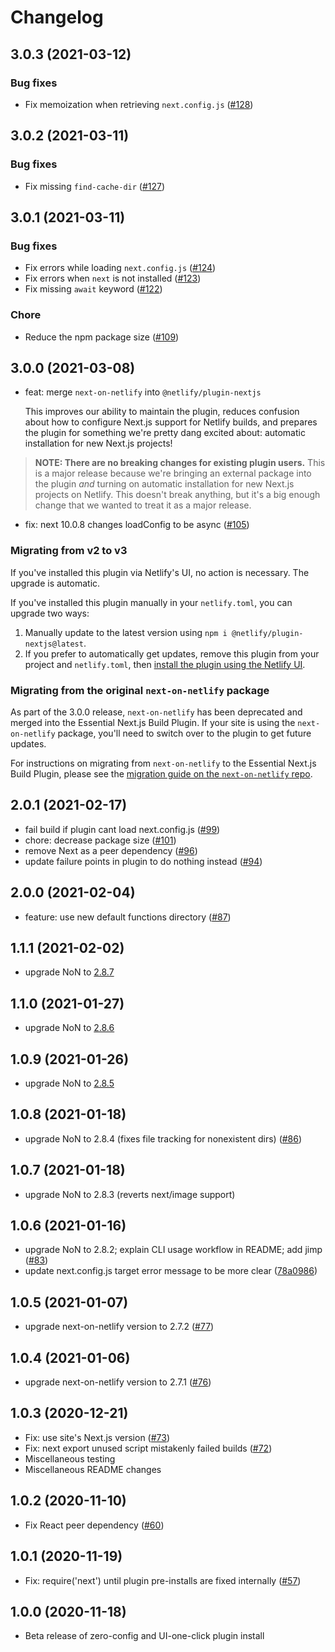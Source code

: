 # Changelog

## 3.0.3 (2021-03-12)

### Bug fixes

- Fix memoization when retrieving `next.config.js` ([#128](https://github.com/netlify/netlify-plugin-nextjs/pull/128))

## 3.0.2 (2021-03-11)

### Bug fixes

- Fix missing `find-cache-dir` ([#127](https://github.com/netlify/netlify-plugin-nextjs/pull/127))

## 3.0.1 (2021-03-11)

### Bug fixes

- Fix errors while loading `next.config.js` ([#124](https://github.com/netlify/netlify-plugin-nextjs/pull/124))
- Fix errors when `next` is not installed ([#123](https://github.com/netlify/netlify-plugin-nextjs/pull/123))
- Fix missing `await` keyword ([#122](https://github.com/netlify/netlify-plugin-nextjs/pull/122))

### Chore

- Reduce the npm package size ([#109](https://github.com/netlify/netlify-plugin-nextjs/pull/109))

## 3.0.0 (2021-03-08)

- feat: merge `next-on-netlify` into `@netlify/plugin-nextjs`

  This improves our ability to maintain the plugin, reduces confusion about how to configure Next.js support for Netlify builds, and prepares the plugin for something we're pretty dang excited about: automatic installation for new Next.js projects!

> **NOTE: There are no breaking changes for existing plugin users.** This is a major release because we're bringing an external package into the plugin _and_ turning on automatic installation for new Next.js projects on Netlify. This doesn't break anything, but it's a big enough change that we wanted to treat it as a major release.

- fix: next 10.0.8 changes loadConfig to be async ([#105](https://github.com/netlify/netlify-plugin-nextjs/pull/105))

### Migrating from v2 to v3

If you've installed this plugin via Netlify's UI, no action is necessary. The upgrade is automatic.

If you've installed this plugin manually in your `netlify.toml`, you can upgrade two ways:

1. Manually update to the latest version using `npm i @netlify/plugin-nextjs@latest`.
2. If you prefer to automatically get updates, remove this plugin from your project and `netlify.toml`, then [install the plugin using the Netlify UI](http://app.netlify.com/plugins/@netlify/plugin-nextjs/install).

### Migrating from the original `next-on-netlify` package

As part of the 3.0.0 release, `next-on-netlify` has been deprecated and merged into the Essential Next.js Build Plugin. If your site is using the `next-on-netlify` package, you'll need to switch over to the plugin to get future updates.

For instructions on migrating from `next-on-netlify` to the Essential Next.js Build Plugin, please see the [migration guide on the `next-on-netlify` repo](https://github.com/netlify/next-on-netlify/blob/main/MIGRATING.md).

## 2.0.1 (2021-02-17)

- fail build if plugin cant load next.config.js ([#99](https://github.com/netlify/netlify-plugin-nextjs/pull/99))
- chore: decrease package size ([#101](https://github.com/netlify/netlify-plugin-nextjs/pull/101))
- remove Next as a peer dependency ([#96](https://github.com/netlify/netlify-plugin-nextjs/pull/96))
- update failure points in plugin to do nothing instead ([#94](https://github.com/netlify/netlify-plugin-nextjs/pull/94))

## 2.0.0 (2021-02-04)

- feature: use new default functions directory ([#87](https://github.com/netlify/netlify-plugin-nextjs/pull/87))

## 1.1.1 (2021-02-02)

- upgrade NoN to [2.8.7](https://github.com/netlify/next-on-netlify/releases/tag/v2.8.7)

## 1.1.0 (2021-01-27)

- upgrade NoN to [2.8.6](https://github.com/netlify/next-on-netlify/releases/tag/v2.8.6)

## 1.0.9 (2021-01-26)

- upgrade NoN to [2.8.5](https://github.com/netlify/next-on-netlify/releases/tag/v2.8.5)

## 1.0.8 (2021-01-18)

- upgrade NoN to 2.8.4 (fixes file tracking for nonexistent dirs) ([#86](https://github.com/netlify/netlify-plugin-nextjs/pull/86))

## 1.0.7 (2021-01-18)

- upgrade NoN to 2.8.3 (reverts next/image support)

## 1.0.6 (2021-01-16)

- upgrade NoN to 2.8.2; explain CLI usage workflow in README; add jimp ([#83](https://github.com/netlify/netlify-plugin-nextjs/pull/83))
- update next.config.js target error message to be more clear ([78a0986](https://github.com/netlify/netlify-plugin-nextjs/commit/78a0986548af877678834f20302b2b2ee88063e4))

## 1.0.5 (2021-01-07)

- upgrade next-on-netlify version to 2.7.2 ([#77](https://github.com/netlify/netlify-plugin-nextjs/pull/77))

## 1.0.4 (2021-01-06)

- upgrade next-on-netlify version to 2.7.1 ([#76](https://github.com/netlify/netlify-plugin-nextjs/pull/76))

## 1.0.3 (2020-12-21)

- Fix: use site's Next.js version ([#73](https://github.com/netlify/netlify-plugin-nextjs/pull/73))
- Fix: next export unused script mistakenly failed builds ([#72](https://github.com/netlify/netlify-plugin-nextjs/pull/72))
- Miscellaneous testing
- Miscellaneous README changes

## 1.0.2 (2020-11-10)

- Fix React peer dependency ([#60](https://github.com/netlify/netlify-plugin-nextjs/pull/60))

## 1.0.1 (2020-11-19)

- Fix: require('next') until plugin pre-installs are fixed internally ([#57](https://github.com/netlify/netlify-plugin-nextjs/pull/57))

## 1.0.0 (2020-11-18)

- Beta release of zero-config and UI-one-click plugin install
